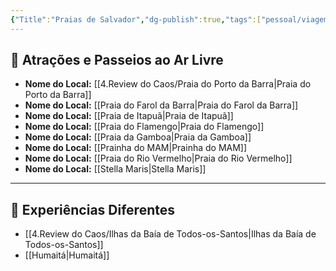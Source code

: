 ```yaml
---
{"Title":"Praias de Salvador","dg-publish":true,"tags":["pessoal/viagem","pessoal/lugares","SSA"],"permalink":"/4.Review do Caos/Praias de Salvador/","dgPassFrontmatter":true}
---
```


## 🌳 Atrações e Passeios ao Ar Livre
- **Nome do Local:** [[4.Review do Caos/Praia do Porto da Barra\|Praia do Porto da Barra]]
- **Nome do Local:** [[Praia do Farol da Barra\|Praia do Farol da Barra]]
- **Nome do Local:** [[Praia de Itapuã\|Praia de Itapuã]]
- **Nome do Local:** [[Praia do Flamengo\|Praia do Flamengo]]
- **Nome do Local:** [[Praia da Gamboa\|Praia da Gamboa]]
- **Nome do Local:** [[Prainha do MAM\|Prainha do MAM]]
- **Nome do Local:** [[Praia do Rio Vermelho\|Praia do Rio Vermelho]]
- **Nome do Local:** [[Stella Maris\|Stella Maris]]
---
## 🦔 Experiências Diferentes
- [[4.Review do Caos/Ilhas da Baía de Todos-os-Santos\|Ilhas da Baía de Todos-os-Santos]]
- [[Humaitá\|Humaitá]]
